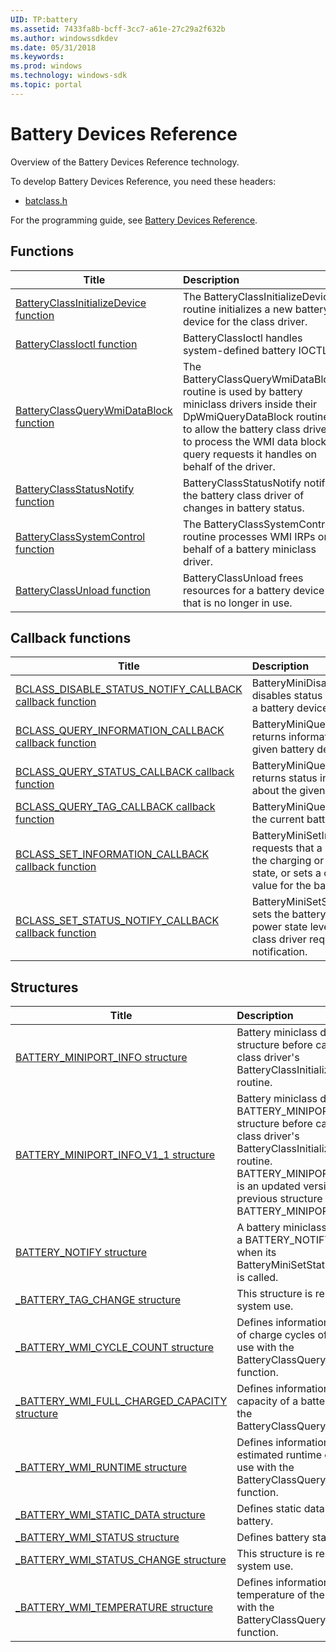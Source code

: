 ```yaml
---
UID: TP:battery
ms.assetid: 7433fa8b-bcff-3cc7-a61e-27c29a2f632b
ms.author: windowssdkdev
ms.date: 05/31/2018
ms.keywords: 
ms.prod: windows
ms.technology: windows-sdk
ms.topic: portal
---
```


# Battery Devices Reference



Overview of the Battery Devices Reference technology.

To develop Battery Devices Reference, you need these headers:

 * [batclass.h](..\batclass\index.md)

For the programming guide, see [Battery Devices Reference](/windows/desktop/battery).

## Functions

| Title   | Description   |
| ---- |:---- |
| [BatteryClassInitializeDevice function](..\batclass\nf-batclass-batteryclassinitializedevice.md) | The BatteryClassInitializeDevice routine initializes a new battery device for the class driver. |
| [BatteryClassIoctl function](..\batclass\nf-batclass-batteryclassioctl.md) | BatteryClassIoctl handles system-defined battery IOCTLs. |
| [BatteryClassQueryWmiDataBlock function](..\batclass\nf-batclass-batteryclassquerywmidatablock.md) | The BatteryClassQueryWmiDataBlock routine is used by battery miniclass drivers inside their DpWmiQueryDataBlock routines to allow the battery class driver to process the WMI data block query requests it handles on behalf of the driver. |
| [BatteryClassStatusNotify function](..\batclass\nf-batclass-batteryclassstatusnotify.md) | BatteryClassStatusNotify notifies the battery class driver of changes in battery status. |
| [BatteryClassSystemControl function](..\batclass\nf-batclass-batteryclasssystemcontrol.md) | The BatteryClassSystemControl routine processes WMI IRPs on behalf of a battery miniclass driver. |
| [BatteryClassUnload function](..\batclass\nf-batclass-batteryclassunload.md) | BatteryClassUnload frees resources for a battery device that is no longer in use. |

## Callback functions

| Title   | Description   |
| ---- |:---- |
| [BCLASS_DISABLE_STATUS_NOTIFY_CALLBACK callback function](..\batclass\nc-batclass-bclass_disable_status_notify_callback.md) | BatteryMiniDisableStatusNotify disables status notification for a battery device. |
| [BCLASS_QUERY_INFORMATION_CALLBACK callback function](..\batclass\nc-batclass-bclass_query_information_callback.md) | BatteryMiniQueryInformation returns information about the given battery device. |
| [BCLASS_QUERY_STATUS_CALLBACK callback function](..\batclass\nc-batclass-bclass_query_status_callback.md) | BatteryMiniQueryStatus returns status information about the given battery device. |
| [BCLASS_QUERY_TAG_CALLBACK callback function](..\batclass\nc-batclass-bclass_query_tag_callback.md) | BatteryMiniQueryTag returns the current battery tag. |
| [BCLASS_SET_INFORMATION_CALLBACK callback function](..\batclass\nc-batclass-bclass_set_information_callback.md) | BatteryMiniSetInformation requests that a battery enter the charging or discharging state, or sets a critical bias value for the battery. |
| [BCLASS_SET_STATUS_NOTIFY_CALLBACK callback function](..\batclass\nc-batclass-bclass_set_status_notify_callback.md) | BatteryMiniSetStatusNotify sets the battery capacity and power state levels at which the class driver requires notification. |

## Structures

| Title   | Description   |
| ---- |:---- |
| [BATTERY_MINIPORT_INFO structure](..\batclass\ns-batclass-battery_miniport_info.md) | Battery miniclass drivers fill in this structure before calling the battery class driver's BatteryClassInitializeDevice routine. |
| [BATTERY_MINIPORT_INFO_V1_1 structure](..\batclass\ns-batclass-battery_miniport_info_v1_1.md) | Battery miniclass drivers fill in the BATTERY_MINIPORT_INFO_V1_1 structure before calling the battery class driver's BatteryClassInitializeDevice routine. BATTERY_MINIPORT_INFO_V1_1 is an updated version of the previous structure BATTERY_MINIPORT_INFO. |
| [BATTERY_NOTIFY structure](..\batclass\ns-batclass-battery_notify.md) | A battery miniclass driver receives a BATTERY_NOTIFY structure when its BatteryMiniSetStatusNotify routine is called. |
| [_BATTERY_TAG_CHANGE structure](..\batclass\ns-batclass-_battery_tag_change.md) | This structure is reserved for system use. |
| [_BATTERY_WMI_CYCLE_COUNT structure](..\batclass\ns-batclass-_battery_wmi_cycle_count.md) | Defines information about number of charge cycles of a battery for use with the BatteryClassQueryWmiDataBlock function. |
| [_BATTERY_WMI_FULL_CHARGED_CAPACITY structure](..\batclass\ns-batclass-_battery_wmi_full_charged_capacity.md) | Defines information about the capacity of a battery for use with the BatteryClassQueryWmiDataBlock). |
| [_BATTERY_WMI_RUNTIME structure](..\batclass\ns-batclass-_battery_wmi_runtime.md) | Defines information about the estimated runtime of a battery for use with the BatteryClassQueryWmiDataBlock function. |
| [_BATTERY_WMI_STATIC_DATA structure](..\batclass\ns-batclass-_battery_wmi_static_data.md) | Defines static data about a battery. |
| [_BATTERY_WMI_STATUS structure](..\batclass\ns-batclass-_battery_wmi_status.md) | Defines battery status information. |
| [_BATTERY_WMI_STATUS_CHANGE structure](..\batclass\ns-batclass-_battery_wmi_status_change.md) | This structure is reserved for system use. |
| [_BATTERY_WMI_TEMPERATURE structure](..\batclass\ns-batclass-_battery_wmi_temperature.md) | Defines information about temperature of the battery for use with the BatteryClassQueryWmiDataBlock function. |
